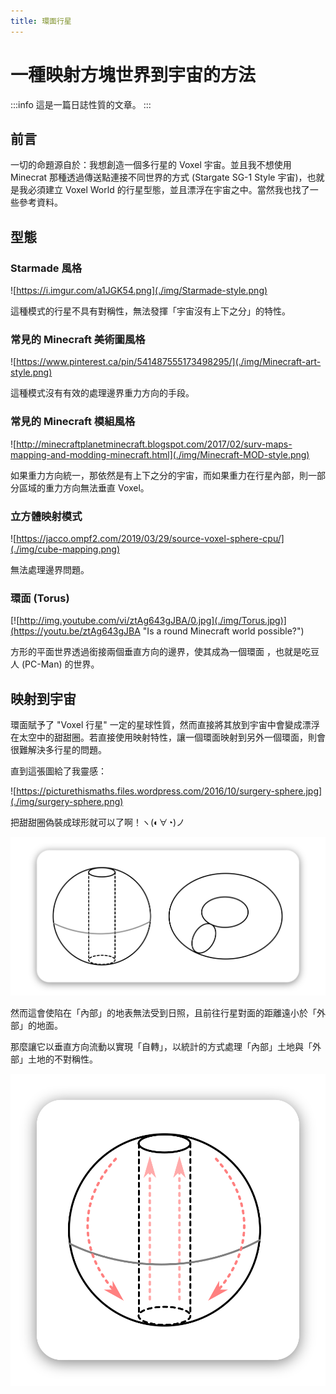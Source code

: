 ```yaml
---
title: 環面行星
---
```


# 一種映射方塊世界到宇宙的方法

:::info
這是一篇日誌性質的文章。
:::

## 前言

一切的命題源自於：我想創造一個多行星的 Voxel 宇宙。並且我不想使用 Minecrat 那種透過傳送點連接不同世界的方式 (Stargate SG-1 Style 宇宙)，也就是我必須建立 Voxel World 的行星型態，並且漂浮在宇宙之中。當然我也找了一些參考資料。

## 型態

### Starmade 風格

![https://i.imgur.com/a1JGK54.png](./img/Starmade-style.png)

這種模式的行星不具有對稱性，無法發揮「宇宙沒有上下之分」的特性。

### 常見的 Minecraft 美術圖風格

![https://www.pinterest.ca/pin/541487555173498295/](./img/Minecraft-art-style.png)

這種模式沒有有效的處理邊界重力方向的手段。

### 常見的 Minecraft 模組風格

![http://minecraftplanetminecraft.blogspot.com/2017/02/surv-maps-mapping-and-modding-minecraft.html](./img/Minecraft-MOD-style.png)

如果重力方向統一，那依然是有上下之分的宇宙，而如果重力在行星內部，則一部分區域的重力方向無法垂直 Voxel。

### 立方體映射模式

![https://jacco.ompf2.com/2019/03/29/source-voxel-sphere-cpu/](./img/cube-mapping.png)

無法處理邊界問題。

### 環面 (Torus)

[![http://img.youtube.com/vi/ztAg643gJBA/0.jpg](./img/Torus.jpg)](https://youtu.be/ztAg643gJBA "Is a round Minecraft world possible?")

方形的平面世界透過銜接兩個垂直方向的邊界，使其成為一個環面 ，也就是吃豆人 (PC-Man) 的世界。

## 映射到宇宙

環面賦予了 "Voxel 行星" 一定的星球性質，然而直接將其放到宇宙中會變成漂浮在太空中的甜甜圈。若直接使用映射特性，讓一個環面映射到另外一個環面，則會很難解決多行星的問題。

直到這張圖給了我靈感：

![https://picturethismaths.files.wordpress.com/2016/10/surgery-sphere.jpg](./img/surgery-sphere.png)

把甜甜圈偽裝成球形就可以了啊！ヽ(◐∀◔)ノ

![](./img/torus-1.svg)

然而這會使陷在「內部」的地表無法受到日照，且前往行星對面的距離遠小於「外部」的地面。

那麼讓它以垂直方向流動以實現「自轉」，以統計的方式處理「內部」土地與「外部」土地的不對稱性。

![](./img/torus-2.svg)